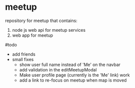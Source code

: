 # meetup
repository for meetup that contains:
1. node js web api for meetup services
2. web app for meetup

#todo
- add friends
- small fixes
  - show user full name instead of 'Me' on the navbar
  - add validation in the editMeetupModal
  - Make user profile page (currently is the 'Me' link) work
  - add a link to re-focus on meetup when map is moved
